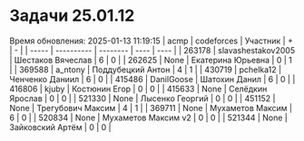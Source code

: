 # Задачи 25.01.12
Время обновления: 2025-01-13 11:19:15
| acmp  | codeforces | Участник | +    | -    |
| ----- | ---------- | -------- | ---- | ---- |
| 263178 | slavashestakov2005 | Шестаков Вячеслав | 6 | 0 |
| 262625 | None | Екатерина Юрьевна | 0 | 1 |
| 369588 | a_ntony | Поддубецкий Антон | 4 | 1 |
| 430719 | pchelka12 | Ченченко Даниил | 6 | 0 |
| 415486 | DanilGoose | Шатохин Данил | 6 | 0 |
| 416806 | kjuby | Костюнин Егор | 0 | 0 |
| 415633 | None | Селёдкин Ярослав | 0 | 0 |
| 521330 | None | Лысенко Георгий | 0 | 0 |
| 451152 | None | Трегубович Максим | 4 | 1 |
| 369711 | None | Мухаметов Максим | 6 | 0 |
| 520834 | None | Мухаметов Максим v2 | 0 | 0 |
| 521344 | None | Зайковский Артём | 0 | 0 |
